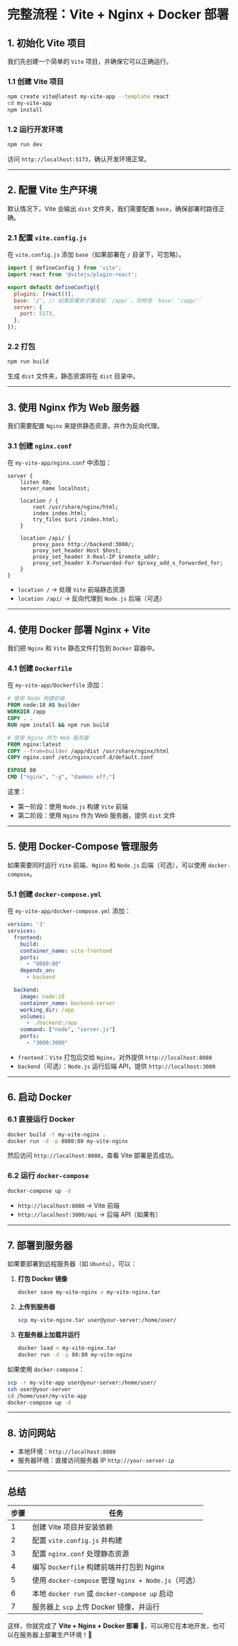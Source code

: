 
# **完整流程：Vite + Nginx + Docker 部署**

## **1. 初始化 Vite 项目**

我们先创建一个简单的 `Vite` 项目，并确保它可以正确运行。

### **1.1 创建 Vite 项目**

```sh
npm create vite@latest my-vite-app --template react
cd my-vite-app
npm install
```

### **1.2 运行开发环境**

```sh
npm run dev
```

访问 `http://localhost:5173`，确认开发环境正常。

---

## **2. 配置 Vite 生产环境**

默认情况下，Vite 会输出 `dist` 文件夹，我们需要配置 `base`，确保部署时路径正确。

### **2.1 配置 `vite.config.js`**

在 `vite.config.js` 添加 `base`（如果部署在 `/` 目录下，可忽略）。

```js
import { defineConfig } from 'vite';
import react from '@vitejs/plugin-react';

export default defineConfig({
  plugins: [react()],
  base: '/', // 如果部署到子路径如 `/app/`，则修改 `base: '/app/'`
  server: {
    port: 5173,
  },
});
```

### **2.2 打包**

```sh
npm run build
```

生成 `dist` 文件夹，静态资源将在 `dist` 目录中。

---

## **3. 使用 Nginx 作为 Web 服务器**

我们需要配置 `Nginx` 来提供静态资源，并作为反向代理。

### **3.1 创建 `nginx.conf`**

在 `my-vite-app/nginx.conf` 中添加：

```nginx
server {
    listen 80;
    server_name localhost;

    location / {
        root /usr/share/nginx/html;
        index index.html;
        try_files $uri /index.html;
    }

    location /api/ {
        proxy_pass http://backend:3000/;
        proxy_set_header Host $host;
        proxy_set_header X-Real-IP $remote_addr;
        proxy_set_header X-Forwarded-For $proxy_add_x_forwarded_for;
    }
}
```

- `location /` → 处理 `Vite` 前端静态资源
- `location /api/` → 反向代理到 `Node.js` 后端（可选）

---

## **4. 使用 Docker 部署 Nginx + Vite**

我们把 `Nginx` 和 `Vite` 静态文件打包到 `Docker` 容器中。

### **4.1 创建 `Dockerfile`**

在 `my-vite-app/Dockerfile` 添加：

```dockerfile
# 使用 Node 构建前端
FROM node:18 AS builder
WORKDIR /app
COPY . .
RUN npm install && npm run build

# 使用 Nginx 作为 Web 服务器
FROM nginx:latest
COPY --from=builder /app/dist /usr/share/nginx/html
COPY nginx.conf /etc/nginx/conf.d/default.conf

EXPOSE 80
CMD ["nginx", "-g", "daemon off;"]
```

这里：

- 第一阶段：使用 `Node.js` 构建 `Vite` 前端
- 第二阶段：使用 `Nginx` 作为 Web 服务器，提供 `dist` 文件

---

## **5. 使用 Docker-Compose 管理服务**

如果需要同时运行 `Vite` 前端、`Nginx` 和 `Node.js` 后端（可选），可以使用 `docker-compose`。

### **5.1 创建 `docker-compose.yml`**

在 `my-vite-app/docker-compose.yml` 添加：

```yaml
version: '3'
services:
  frontend:
    build: .
    container_name: vite-frontend
    ports:
      - "8080:80"
    depends_on:
      - backend

  backend:
    image: node:18
    container_name: backend-server
    working_dir: /app
    volumes:
      - ./backend:/app
    command: ["node", "server.js"]
    ports:
      - "3000:3000"
```

- `frontend`：`Vite` 打包后交给 `Nginx`，对外提供 `http://localhost:8080`
- `backend`（可选）：`Node.js` 运行后端 API，提供 `http://localhost:3000`

---

## **6. 启动 Docker**

### **6.1 直接运行 Docker**

```sh
docker build -t my-vite-nginx .
docker run -d -p 8080:80 my-vite-nginx
```

然后访问 `http://localhost:8080`，查看 Vite 部署是否成功。

### **6.2 运行 `docker-compose`**

```sh
docker-compose up -d
```

- `http://localhost:8080` → Vite 前端
- `http://localhost:3000/api` → 后端 API（如果有）

---

## **7. 部署到服务器**

如果要部署到远程服务器（如 `Ubuntu`），可以：

1. **打包 Docker 镜像**
    
    ```sh
    docker save my-vite-nginx > my-vite-nginx.tar
    ```
    
2. **上传到服务器**
    
    ```sh
    scp my-vite-nginx.tar user@your-server:/home/user/
    ```
    
3. **在服务器上加载并运行**
    
    ```sh
    docker load < my-vite-nginx.tar
    docker run -d -p 80:80 my-vite-nginx
    ```
    

如果使用 `docker-compose`：

```sh
scp -r my-vite-app user@your-server:/home/user/
ssh user@your-server
cd /home/user/my-vite-app
docker-compose up -d
```

---

## **8. 访问网站**

- 本地环境：`http://localhost:8080`
- 服务器环境：直接访问服务器 IP `http://your-server-ip`

---

## **总结**

|步骤|任务|
|---|---|
|1|创建 Vite 项目并安装依赖|
|2|配置 `vite.config.js` 并构建|
|3|配置 `nginx.conf` 处理静态资源|
|4|编写 `Dockerfile` 构建前端并打包到 Nginx|
|5|使用 `docker-compose` 管理 `Nginx + Node.js`（可选）|
|6|本地 `docker run` 或 `docker-compose up` 启动|
|7|服务器上 `scp` 上传 Docker 镜像，并运行|

这样，你就完成了 **Vite + Nginx + Docker 部署** 🎉，可以用它在本地开发，也可以在服务器上部署生产环境！🚀